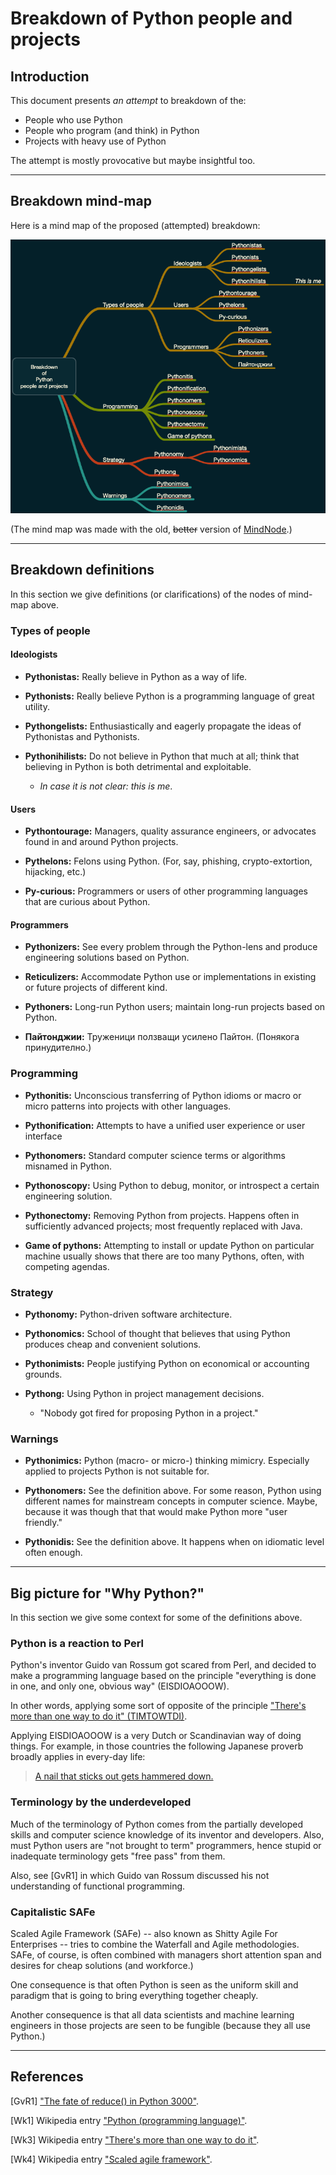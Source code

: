 # Breakdown of Python people and projects

## Introduction

This document presents *an attempt* to breakdown of the:

- People who use Python
- People who program (and think) in Python
- Projects with heavy use of Python

The attempt is mostly provocative but maybe insightful too. 

------

## Breakdown mind-map

Here is a mind map of the proposed (attempted) breakdown:

![](./Diagrams/Breakdown-of-Python-people-and-projects/Breakdown-of-Python-people-and-projects-mind-map-BW.png)

(The mind map was made with the old, ~~better~~ version of [MindNode](https://www.mindnode.com).)

------

## Breakdown definitions

In this section we give definitions (or clarifications) of the nodes of mind-map above.

### Types of people

#### Ideologists

- **Pythonistas:** Really believe in Python as a way of life.

- **Pythonists:** Really believe Python is a programming language of great utility.  

- **Pythongelists:** Enthusiastically and eagerly propagate the ideas of Pythonistas and Pythonists. 

- **Pythonihilists:** Do not believe in Python that much at all; think that believing in Python is both detrimental and exploitable.

    - *In case it is not clear: this is me*.

#### Users

- **Pythontourage:** Managers, quality assurance engineers, or advocates found in and around Python projects. 

- **Pythelons:** Felons using Python. (For, say, phishing, crypto-extortion, hijacking, etc.)

- **Py-curious:** Programmers or users of other programming languages that are curious about Python. 

#### Programmers

- **Pythonizers:** See every problem through the Python-lens and produce engineering solutions based on Python.

- **Reticulizers:** Accommodate Python use or implementations in existing or future projects of different kind.

- **Pythoners:** Long-run Python users; maintain long-run projects based on Python.

- **Пайтонджии:** Труженици ползващи усилено Пайтон. (Понякога принудително.)

### Programming

- **Pythonitis:** Unconscious transferring of Python idioms or macro or micro patterns into projects with other languages.  

- **Pythonification:** Attempts to have a unified user experience or user interface 

- **Pythonomers:** Standard computer science terms or algorithms misnamed in Python. 

- **Pythonoscopy:** Using Python to debug, monitor, or introspect a certain engineering solution.

- **Pythonectomy:** Removing Python from projects. Happens often in sufficiently advanced projects; 
  most frequently replaced with Java. 

- **Game of pythons:** Attempting to install or update Python on particular machine usually shows 
  that there are too many Pythons, often, with competing agendas. 

### Strategy

- **Pythonomy:** Python-driven software architecture.  

- **Pythonomics:** School of thought that believes that using Python produces cheap and convenient solutions. 

- **Pythonimists:** People justifying Python on economical or accounting grounds. 

- **Pythong:** Using Python in project management decisions.
   - "Nobody got fired for proposing Python in a project." 

### Warnings

- **Pythonimics:** Python (macro- or micro-) thinking mimicry. Especially applied to projects Python is not suitable for. 

- **Pythonomers:** See the definition above. For some reason, Python using different names for mainstream concepts
  in computer science. Maybe, because it was though that that would make Python more "user friendly."

- **Pythonidis:** See the definition above. It happens when on idiomatic level often enough.


------

## Big picture for "Why Python?"

In this section we give some context for some of the definitions above.

### Python is a reaction to Perl

Python's inventor Guido van Rossum got scared from Perl, and decided to make a programming language 
based on the principle "everything is done in one, and only one, obvious way" (EISDIOAOOOW). 

In other words, applying some sort of opposite of the principle 
["There's more than one way to do it" (TIMTOWTDI)](https://en.wikipedia.org/wiki/There's_more_than_one_way_to_do_it).

Applying EISDIOAOOOW is a very Dutch or Scandinavian way of doing things. For example, in those countries
the following Japanese proverb broadly applies in every-day life:

> [A nail that sticks out gets hammered down.](https://en.wiktionary.org/wiki/the_nail_that_sticks_out_gets_hammered_down)



### Terminology by the underdeveloped

Much of the terminology of Python comes from the partially developed skills and computer science knowledge of 
its inventor and developers. Also, must Python users are "not brought to term" programmers, hence stupid or
inadequate terminology gets "free pass" from them.

Also, see [GvR1] in which Guido van Rossum discussed his not understanding of functional programming.  

### Capitalistic SAFe

Scaled Agile Framework (SAFe) -- also known as Shitty Agile For Enterprises -- tries to combine the Waterfall
and Agile methodologies. SAFe, of course, is often combined with managers short attention span and desires for 
cheap solutions (and workforce.) 

One consequence is that often Python is seen as the uniform skill and paradigm 
that is going to bring everything together cheaply. 

Another consequence is that all data scientists and machine learning engineers in those projects are seen 
to be fungible (because they all use Python.)

------

## References

[GvR1] ["The fate of reduce() in Python 3000"](https://www.artima.com/weblogs/viewpost.jsp?thread=98196).

[Wk1] Wikipedia entry 
["Python (programming language)"](https://en.wikipedia.org/wiki/Python_(programming_language)).

[Wk3] Wikipedia entry
["There's more than one way to do it"](https://en.wikipedia.org/wiki/There's_more_than_one_way_to_do_it").

[Wk4] Wikipedia entry
["Scaled agile framework"](https://en.wikipedia.org/wiki/Scaled_agile_framework).
